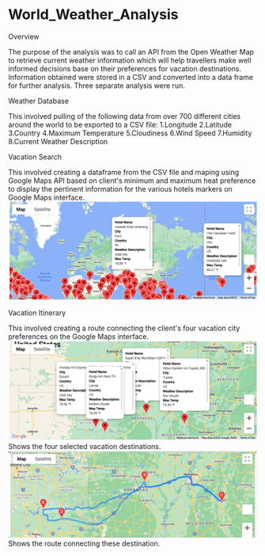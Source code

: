 # World_Weather_Analysis

Overview

The purpose of the analysis was to call an API from the Open Weather Map to retrieve current weather information which will help travellers make well informed decisions base on their preferences for vacation destinations. Information obtained were stored in a CSV and converted into a data frame for further analysis. Three separate analysis were run.

Weather Database

This involved pulling of the following data from over 700 different cities around the world to be exported to a CSV file:
1.Longitude
2.Latitude
3.Country
4.Maximum Temperature
5.Cloudiness
6.Wind Speed
7.Humidity
8.Current Weather Description

Vacation Search

This involved creating a dataframe from the CSV file and maping using Google Maps API based on client's minimum and maximum heat preference to display the pertinent information for the various hotels markers on Google Maps interface.
![](Vacation_Search/WeatherPy_vacation_map.png)


Vacation Itinerary

This involved creating a route connecting the client's four vacation city preferences  on the Google Maps interface.
 ![](Vacation_Itinerary/WeatherPy_travel_map_markers.png) 
Shows the four selected vacation destinations.
 ![](Vacation_Itinerary/WeatherPy_travel_map.png)
Shows the route connecting these destination.

